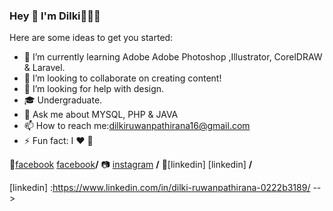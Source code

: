 ### Hey 👋 I'm Dilki👩🏻‍💻



Here are some ideas to get you started:


- 🌱 I’m currently learning Adobe Adobe Photoshop ,Illustrator, CorelDRAW & Laravel.
- 👯 I’m looking to collaborate on creating content!
- 🤔 I’m looking for help with design.
- 🎓 Undergraduate.
- 💬 Ask me about MYSQL, PHP & JAVA
- 📫 How to reach me:dilkiruwanpathirana16@gmail.com
- ⚡ Fun fact: I ❤️ 🐶

👤[facebook] [facebook]**/**
📷 [instagram] **/** 
👔[linkedin] [linkedin] **/**

[facebook]: https://www.facebook.com/dilki.ruwanpathirana.1/
[instagram]:https://www.instagram.com/dilki__r/
[linkedin] :https://www.linkedin.com/in/dilki-ruwanpathirana-0222b3189/
-->



